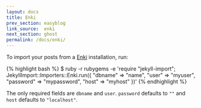 ```yaml
---
layout: docs
title: Enki
prev_section: easyblog
link_source:  enki
next_section: ghost
permalink: /docs/enki/
---
```


To import your posts from a [Enki](http://enkiblog.com) installation, run:

{% highlight bash %}
$ ruby -r rubygems -e 'require "jekyll-import";
    JekyllImport::Importers::Enki.run({
      "dbname"   => "name",
      "user"     => "myuser",
      "password" => "mypassword",
      "host"     => "myhost"
    })'
{% endhighlight %}

The only required fields are `dbname` and `user`. `password` defaults to `""`
and `host` defaults to `"localhost"`.
